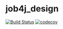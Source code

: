 # job4j_design
[![Build Status](https://travis-ci.com/mariosb84/job4j_design.svg?branch=master)](https://travis-ci.com/mariosb84/job4j_design)
[![codecov](https://codecov.io/gh/mariosb84/job4j_design/branch/master/graph/badge.svg?token=M91NXXYDXH)](https://codecov.io/gh/mariosb84/job4j_design)
